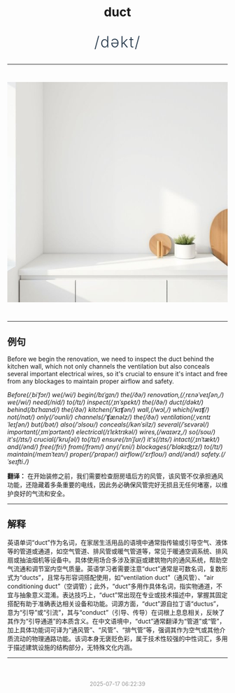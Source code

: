 <div align="center">

# duct

<div style="margin: 30px 0;">
<h1 style="font-size: 2.5em; font-weight: 300; letter-spacing: 2px; margin: 0; color: #2c3e50;">
/dəkt/
</h1>
</div>

</div>

---

<div align="center" style="margin: 40px 0;">

![duct](images/duct.png)

</div>

---

## 例句

Before we begin the renovation, we need to inspect the duct behind the kitchen wall, which not only channels the ventilation but also conceals several important electrical wires, so it's crucial to ensure it's intact and free from any blockages to maintain proper airflow and safety.

*Before(/ˌbiˈfɔr/) we(/wi/) begin(/bɪˈgɪn/) the(/ðə/) renovation,(/ˌrɛnəˈveɪʃən,/) we(/wi/) need(/nid/) to(/tɪ/) inspect(/ˌɪnˈspɛkt/) the(/ðə/) duct(/dəkt/) behind(/bɪˈhaɪnd/) the(/ðə/) kitchen(/ˈkɪʧən/) wall,(/wɔl,/) which(/wɪʧ/) not(/nɑt/) only(/ˈoʊnli/) channels(/ˈʧænəlz/) the(/ðə/) ventilation(/ˌvɛntɪˈleɪʃən/) but(/bət/) also(/ˈɔlsoʊ/) conceals(/kənˈsilz/) several(/ˈsɛvərəl/) important(/ˌɪmˈpɔrtənt/) electrical(/ɪˈlɛktrɪkəl/) wires,(/waɪərz,/) so(/soʊ/) it's(/ɪts/) crucial(/ˈkruʃəl/) to(/tɪ/) ensure(/ɪnˈʃʊr/) it's(/ɪts/) intact(/ˌɪnˈtækt/) and(/ənd/) free(/fri/) from(/frəm/) any(/ˈɛni/) blockages(/ˈblɑkɪʤɪz/) to(/tɪ/) maintain(/meɪnˈteɪn/) proper(/ˈprɑpər/) airflow(/ˈɛrfloʊ/) and(/ənd/) safety.(/ˈseɪfti./)*

**翻译：** 在开始装修之前，我们需要检查厨房墙后方的风管，该风管不仅承担通风功能，还隐藏着多条重要的电线，因此务必确保风管完好无损且无任何堵塞，以维护良好的气流和安全。

---

## 解释

英语单词“duct”作为名词，在家居生活用品的语境中通常指传输或引导空气、液体等的管道或通道，如空气管道、排风管或暖气管道等，常见于暖通空调系统、排风扇或抽油烟机等设备中。具体使用场合多涉及家庭或建筑物内的通风系统，帮助空气流通和调节室内空气质量。英语学习者需要注意“duct”通常是可数名词，复数形式为“ducts”，且常与形容词搭配使用，如“ventilation duct”（通风管）、“air conditioning duct”（空调管）；此外，“duct”多用作具体名词，指实物通道，不宜与抽象意义混淆。表达技巧上，“duct”常出现在专业或技术描述中，掌握其固定搭配有助于准确表达相关设备和功能。词源方面，“duct”源自拉丁语“ductus”，意为“引导”或“引流”，其与“conduct”（引导、传导）在词根上息息相关，反映了其作为“引导通道”的本质含义。在中文语境中，“duct”通常翻译为“管道”或“管”，加上具体功能词可译为“通风管”、“风管”、“排气管”等，强调其作为空气或其他介质流动的物理通路功能。该词本身无褒贬色彩，属于技术性较强的中性词汇，多用于描述建筑设施的结构部分，无特殊文化内涵。


---

<div align="center" style="margin-top: 50px;">
<small style="color: #999; font-size: 0.9em;">2025-07-17 06:22:39</small>
</div>
